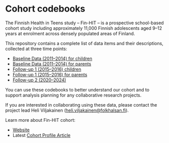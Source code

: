# Cohort codebooks
The Finnish Health in Teens study – Fin-HIT – is a prospective school-based cohort study including approximately 11,000 Finnish adolescents aged 9–12 years at enrolment across densely populated areas of Finland.

This repository contains a complete list of data items and their descriptions, collected at three time points:
- [Baseline Data (2011–2014) for children](./Baseline_Codebook_Children.csv)
- [Baseline Data (2011–2014) for parents](./Baseline_Codebook_Guardians.csv)
- [Follow-up 1 (2015–2016) children](./Followup_1_Codebook_Children.csv)
- [Follow-up 1 (2015–2016) for parents](./Followup_1_Codebook_Guardian.csv)
- [Follow-up 2 (2020–2024)](./Followup_2_Codebook_English.csv)

You can use these codebooks to better understand our cohort and to support analysis planning for any collaborative research projects.

If you are interested in collaborating using these data, please contact the project lead Heli Viljakainen (heli.viljakainen@folkhalsan.fi).

Learn more about Fin-HIT cohort: 
- [Website](https://research.folkhalsan.fi/public-health/fin-hit)
- Latest [Cohort Profile Article](https://academic.oup.com/ije/article/54/2/dyaf025/8094764)

